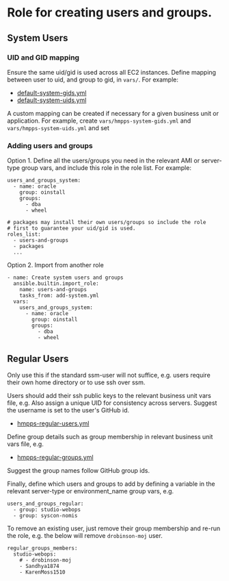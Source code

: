 # Role for creating users and groups.

## System Users

### UID and GID mapping

Ensure the same uid/gid is used across all EC2 instances.
Define mapping between user to uid, and group to gid, in `vars/`. For example:

- [default-system-gids.yml](/ansible/roles/users-and-groups/vars/default-system-gids.yml)
- [default-system-uids.yml](/ansible/roles/users-and-groups/vars/default-system-uids.yml)

A custom mapping can be created if necessary for a given business unit or application.  For example, create
`vars/hmpps-system-gids.yml` and `vars/hmpps-system-uids.yml` and set

### Adding users and groups

Option 1. Define all the users/groups you need in the relevant AMI or
server-type group vars, and include this role in the role list.
For example:

```
users_and_groups_system:
  - name: oracle
    group: oinstall
    groups:
      - dba
      - wheel

# packages may install their own users/groups so include the role
# first to guarantee your uid/gid is used.
roles_list:
  - users-and-groups
  - packages
  ...
```

Option 2. Import from another role

```
- name: Create system users and groups
  ansible.builtin.import_role:
    name: users-and-groups
    tasks_from: add-system.yml
  vars:
    users_and_groups_system:
      - name: oracle
        group: oinstall
        groups:
          - dba
          - wheel
```

## Regular Users

Only use this if the standard ssm-user will not suffice, e.g. users require their
own home directory or to use ssh over ssm.

Users should add their ssh public keys to the relevant business unit vars file, e.g.
Also assign a unique UID for consistency across servers. Suggest the username is set
to the user's GitHub id.

- [hmpps-regular-users.yml](/ansible/roles/users-and-groups/vars/hmpps-regular-users.yml)

Define group details such as group membership in relevant business unit vars file, e.g.

- [hmpps-regular-groups.yml](/ansible/roles/users-and-groups/vars/hmpps-regular-groups.yml)

Suggest the group names follow GitHub group ids.

Finally, define which users and groups to add by defining a variable in the relevant
server-type or environment_name group vars, e.g.

```
users_and_groups_regular:
  - group: studio-webops
  - group: syscon-nomis
```

To remove an existing user, just remove their group membership and re-run the role, e.g.
the below will remove `drobinson-moj` user.

```
regular_groups_members:
  studio-webops:
    # - drobinson-moj
    - Sandhya1874
    - KarenMoss1510
```
